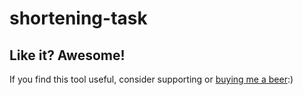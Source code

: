 # shortening-task

## Like it? Awesome!
If you find this tool useful, consider supporting or [buying me a beer](https://www.paypal.me/garciparedes/2):)
